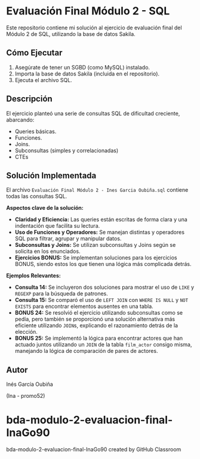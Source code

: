 # Evaluación Final Módulo 2 - SQL

Este repositorio contiene mi solución al ejercicio de evaluación final del Módulo 2 de SQL, utilizando la base de datos Sakila.

## Cómo Ejecutar

1.  Asegúrate de tener un SGBD (como MySQL) instalado.
2.  Importa la base de datos Sakila (incluida en el repositorio).
3.  Ejecuta el archivo SQL.

## Descripción

El ejercicio planteó una serie de consultas SQL de dificultad creciente, abarcando:

* Queries básicas.
* Funciones.
* Joins.
* Subconsultas (simples y correlacionadas)
* CTEs

## Solución Implementada

El archivo `Evaluación Final Módulo 2 - Ines Garcia Oubiña.sql` contiene todas las consultas SQL.

**Aspectos clave de la solución:**

* **Claridad y Eficiencia:** Las queries están escritas de forma clara y una indentación que facilita su lectura.
* **Uso de Funciones y Operadores:** Se manejan distintas y operadores SQL para filtrar, agrupar y manipular datos.
* **Subconsultas y Joins:** Se utilizan subconsultas y Joins según se solicita en los enunciados.
* **Ejercicios BONUS:** Se implementan soluciones para los ejercicios BONUS, siendo estos los que tienen una lógica más complicada detrás.

**Ejemplos Relevantes:**

* **Consulta 14:** Se incluyeron dos soluciones para mostrar el uso de `LIKE` y `REGEXP` para la búsqueda de patrones.
* **Consulta 15:** Se comparó el uso de `LEFT JOIN` con `WHERE IS NULL` y `NOT EXISTS` para encontrar elementos ausentes en una tabla.
* **BONUS 24:** Se resolvió el ejercicio utilizando subconsultas como se pedía, pero también se proporcionó una solución alternativa más eficiente utilizando `JOIN`s, explicando el razonamiento detrás de la elección.
* **BONUS 25:** Se implementó la lógica para encontrar actores que han actuado juntos utilizando un `JOIN` de la tabla `film_actor` consigo misma, manejando la lógica de comparación de pares de actores.

## Autor

Inés García Oubiña 

(Ina - promo52)

# bda-modulo-2-evaluacion-final-InaGo90
bda-modulo-2-evaluacion-final-InaGo90 created by GitHub Classroom
